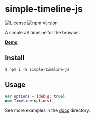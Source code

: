 # simple-timeline-js

![License](https://img.shields.io/npm/l/simple-timeline-js.svg)
![npm Version](https://img.shields.io/npm/v/simple-timeline-js.svg)

A simple JS timeline for the browser. 

[**Demo**](https://msimmer.github.io/simple-timeline-js/)

## Install

```
$ npm i -S simple-timeline-js
```

## Usage

```js
var options = {debug: true}
new Timeline(options)
```

See more examples in the [docs](https://github.com/msimmer/simple-timeline-js/tree/master/docs) directory.

